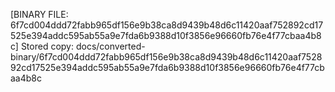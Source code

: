[BINARY FILE: 6f7cd004ddd72fabb965df156e9b38ca8d9439b48d6c11420aaf752892cd17525e394addc595ab55a9e7fda6b9388d10f3856e96660fb76e4f77cbaa4b8c]
Stored copy: docs/converted-binary/6f7cd004ddd72fabb965df156e9b38ca8d9439b48d6c11420aaf752892cd17525e394addc595ab55a9e7fda6b9388d10f3856e96660fb76e4f77cbaa4b8c
